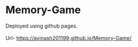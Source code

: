 # Memory-Game

Deployed using github pages.
<br>
<br>
Url- https://avinash201199.github.io/Memory-Game/
